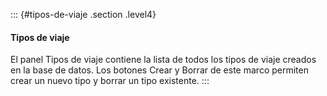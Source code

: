 ::: {#tipos-de-viaje .section .level4}
#### Tipos de viaje

El panel Tipos de viaje contiene la lista de todos los tipos de viaje
creados en la base de datos. Los botones Crear y Borrar de este marco
permiten crear un nuevo tipo y borrar un tipo existente.
:::
